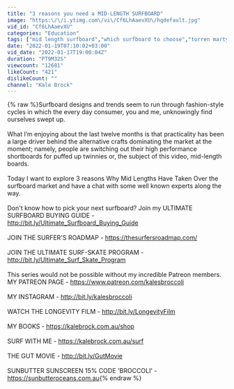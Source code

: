 ```yaml
---
title: "3 reasons you need a MID-LENGTH SURFBOARD"
image: "https:\/\/i.ytimg.com\/vi\/Cf6LhAaevXU\/hqdefault.jpg"
vid_id: "Cf6LhAaevXU"
categories: "Education"
tags: ["mid length surfboard","which surfboard to choose","torren martyn"]
date: "2022-01-19T07:10:02+03:00"
vid_date: "2022-01-17T19:00:04Z"
duration: "PT9M32S"
viewcount: "12681"
likeCount: "421"
dislikeCount: ""
channel: "Kale Brock"
---
```

{% raw %}Surfboard designs and trends seem to run through fashion-style cycles in which the every day consumer, you and me, unknowingly find ourselves swept up. <br /><br />What I’m enjoying about the last twelve months is that practicality has been a large driver behind the alternative crafts dominating the market at the moment; namely, people are switching out their high performance shortboards for puffed up twinnies or, the subject of this video, mid-length boards. <br /><br />Today I want to explore 3 reasons Why Mid Lengths Have Taken Over the surfboard market and have a chat with some well known experts along the way.<br /><br />Don't know how to pick your next surfboard? Join my ULTIMATE SURFBOARD BUYING GUIDE - <a rel="nofollow" target="blank" href="http://bit.ly/Ultimate_Surfboard_Buying_Guide">http://bit.ly/Ultimate_Surfboard_Buying_Guide</a><br /><br />JOIN THE SURFER'S ROADMAP - <a rel="nofollow" target="blank" href="https://thesurfersroadmap.com/">https://thesurfersroadmap.com/</a><br /><br />JOIN THE ULTIMATE SURF-SKATE PROGRAM - <a rel="nofollow" target="blank" href="http://bit.ly/Ultimate_Surf_Skate_Program">http://bit.ly/Ultimate_Surf_Skate_Program</a><br /><br />This series would not be possible without my incredible Patreon members. MY PATREON PAGE - <a rel="nofollow" target="blank" href="https://www.patreon.com/kalesbroccoli">https://www.patreon.com/kalesbroccoli</a><br /><br />MY INSTAGRAM - <a rel="nofollow" target="blank" href="http://bit.ly/kalesbroccoli">http://bit.ly/kalesbroccoli</a><br /><br />WATCH THE LONGEVITY FILM - <a rel="nofollow" target="blank" href="http://bit.ly/LongevityFilm">http://bit.ly/LongevityFilm</a><br /><br />MY BOOKS - <a rel="nofollow" target="blank" href="https://kalebrock.com.au/shop">https://kalebrock.com.au/shop</a><br /><br />SURF WITH ME - <a rel="nofollow" target="blank" href="https://kalebrock.com.au/surf">https://kalebrock.com.au/surf</a><br /><br />THE GUT MOVIE - <a rel="nofollow" target="blank" href="http://bit.ly/GutMovie">http://bit.ly/GutMovie</a><br /><br />SUNBUTTER SUNSCREEN 15% CODE 'BROCCOLI' - <a rel="nofollow" target="blank" href="https://sunbutteroceans.com.au">https://sunbutteroceans.com.au</a>{% endraw %}
